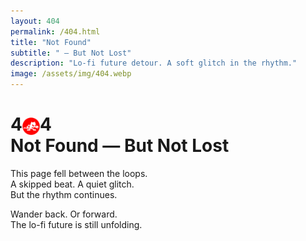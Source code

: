 ```yaml
---
layout: 404
permalink: /404.html
title: "Not Found"
subtitle: " — But Not Lost"
description: "Lo-fi future detour. A soft glitch in the rhythm."
image: /assets/img/404.webp
---
```


# 4<img src="/assets/icons/logo-mini.svg" alt="StudioRich icon" style="width: 1em; vertical-align: middle;" />4 <br> Not Found — But Not Lost

This page fell between the loops.  
A skipped beat. A quiet glitch.  
But the rhythm continues.

Wander back. Or forward.  
The lo-fi future is still unfolding.



